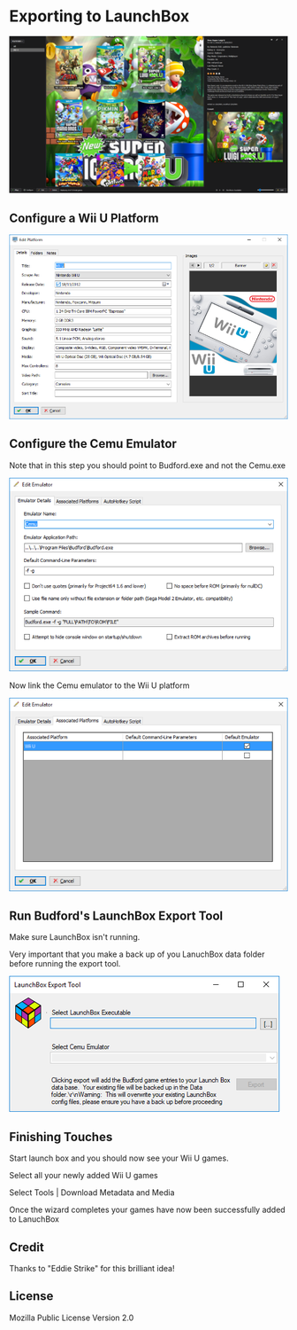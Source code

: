 # Exporting to LaunchBox

![launchbox](https://raw.githubusercontent.com/SteveLeafo/Budford/master/docs/launch_box.png)

## Configure a Wii U Platform

![usage](https://raw.githubusercontent.com/SteveLeafo/Budford/master/docs/launch_box_platform.png)

## Configure the Cemu Emulator

Note that in this step you should point to Budford.exe and not the Cemu.exe 

![usage](https://raw.githubusercontent.com/SteveLeafo/Budford/master/docs/launch_box_emulator.png)

Now link the Cemu emulator to the Wii U platform

![usage](https://raw.githubusercontent.com/SteveLeafo/Budford/master/docs/launch_box_associate_platform.png)

## Run Budford's LaunchBox Export Tool

Make sure LaunchBox isn't running.

Very important that you make a back up of you LanuchBox data folder before running the export tool.

![usage](https://raw.githubusercontent.com/SteveLeafo/Budford/master/docs/launch_box_export_tool.png)

## Finishing Touches

Start launch box and you should now see your Wii U games.

Select all your newly added Wii U games

Select Tools | Download Metadata and Media

Once the wizard completes your games have now been successfully added to LanuchBox

## Credit

Thanks to "Eddie Strike" for this brilliant idea!

## License

Mozilla Public License Version 2.0